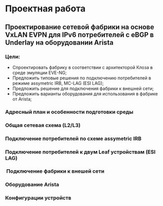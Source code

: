 # Проектная работа
## Проектирование сетевой фабрики на основе VxLAN EVPN для IPv6 потребителей с eBGP в Underlay на оборудовании Arista

### Цели:
- Спроектировать фабрику в соответствии с архитекторой Клоза в среде эмуляции EVE-NG;
- Предложить типовые решения по подключению потребителей в режиме assymetric IRB, MC-LAG (ESI LAG);
- Предложить решение для подключения фабрики к внешней сети;
- Предложить варианты оборудования для использования в фабрике от Arista;

### Адресный план и особенности подготовки среды

### Общая сетевая схема (L2/L3)

### Подключение потребителей по схеме assymetric IRB

### Подключение потребителей к двум Leaf устройствам (ESI LAG)

###  Подключение фабрики к внешей сети

### Оборудование Arista

### Конфигурации устройств

  
